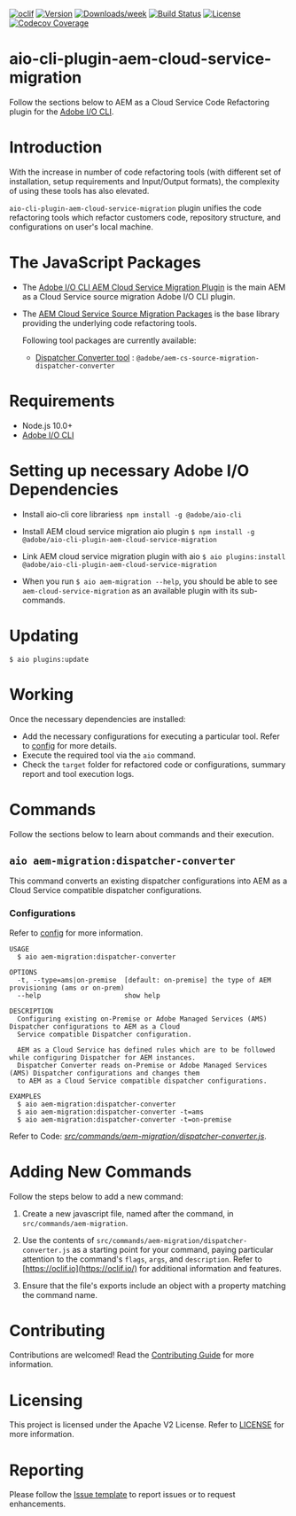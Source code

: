 <!--
Copyright 2020 Adobe. All rights reserved.
This file is licensed to you under the Apache License, Version 2.0 (the "License");
you may not use this file except in compliance with the License. You may obtain a copy
of the License at http://www.apache.org/licenses/LICENSE-2.0

Unless required by applicable law or agreed to in writing, software distributed under
the License is distributed on an "AS IS" BASIS, WITHOUT WARRANTIES OR REPRESENTATIONS
OF ANY KIND, either express or implied. See the License for the specific language
governing permissions and limitations under the License.
-->

[![oclif](https://img.shields.io/badge/cli-oclif-brightgreen.svg)](https://oclif.io)
[![Version](https://img.shields.io/npm/v/@adobe/aio-cli-plugin-aem-cloud-service-migration.svg)](https://npmjs.org/package/@adobe/aio-cli-plugin-aem-cloud-service-migration)
[![Downloads/week](https://img.shields.io/npm/dw/@adobe/aio-cli-plugin-aem-cloud-service-migration.svg)](https://npmjs.org/package/@adobe/aio-cli-plugin-aem-cloud-service-migration)
[![Build Status](https://travis-ci.org/adobe/aio-cli-plugin-aem-cloud-service-migration.svg?branch=master)](https://travis-ci.org/adobe/aio-cli-plugin-aem-cloud-service-migration)
[![License](https://img.shields.io/badge/License-Apache%202.0-blue.svg)](https://opensource.org/licenses/Apache-2.0)
[![Codecov Coverage](https://img.shields.io/codecov/c/github/adobe/aio-cli-plugin-aem-cloud-service-migration/master.svg?style=flat-square)](https://codecov.io/gh/adobe/aio-cli-plugin-aem-cloud-service-migration/)

# aio-cli-plugin-aem-cloud-service-migration

Follow the sections below to AEM as a Cloud Service Code Refactoring plugin for the [Adobe I/O CLI](https://github.com/adobe/aio-cli).

# Introduction

With the increase in number of code refactoring tools (with different set of installation, setup requirements and
Input/Output formats), the complexity of using these tools has also elevated.

`aio-cli-plugin-aem-cloud-service-migration` plugin unifies the code refactoring tools which refactor
customers code, repository structure, and configurations on user's local machine.

# The JavaScript Packages

* The [Adobe I/O CLI AEM Cloud Service Migration Plugin](https://github.com/adobe/aio-cli-plugin-aem-cloud-service-migration)
 is the main AEM as a Cloud Service source migration Adobe I/O CLI plugin.

* The [AEM Cloud Service Source Migration Packages](https://github.com/adobe/aem-cloud-service-source-migration)
 is the base library providing the underlying code refactoring tools.

   Following tool packages are  currently available:
   * [Dispatcher Converter tool](#https://github.com/adobe/aem-cloud-service-source-migration/packages/dispatcher-converter) : `@adobe/aem-cs-source-migration-dispatcher-converter`

# Requirements

* Node.js 10.0+
* [Adobe I/O CLI](https://github.com/adobe/aio-cli)
   
# Setting up necessary Adobe I/O Dependencies

* Install aio-cli core libraries`$ npm install -g @adobe/aio-cli`

* Install AEM cloud service migration aio plugin `$ npm install -g @adobe/aio-cli-plugin-aem-cloud-service-migration`

* Link AEM cloud service migration plugin with aio `$ aio plugins:install @adobe/aio-cli-plugin-aem-cloud-service-migration`

* When you run `$ aio aem-migration --help`, you should be able to see `aem-cloud-service-migration` as an available
 plugin with its sub-commands.

# Updating

```sh-session
$ aio plugins:update
```

# Working

Once the necessary dependencies are installed:

* Add the necessary configurations for executing a particular tool. Refer to [config](./config/README.md) for more details.
* Execute the required tool via the `aio` command.
* Check the `target` folder for refactored code or configurations, summary report and tool execution logs.

# Commands

Follow the sections below to learn about commands and their execution.

## `aio aem-migration:dispatcher-converter` 

This command converts an existing dispatcher configurations into AEM as a Cloud Service compatible dispatcher configurations.

### Configurations

Refer to [config](./config/README.md) for more information.

```
USAGE
  $ aio aem-migration:dispatcher-converter

OPTIONS
  -t, --type=ams|on-premise  [default: on-premise] the type of AEM provisioning (ams or on-prem)
  --help                     show help

DESCRIPTION
  Configuring existing on-Premise or Adobe Managed Services (AMS) Dispatcher configurations to AEM as a Cloud
  Service compatible Dispatcher configuration.

  AEM as a Cloud Service has defined rules which are to be followed while configuring Dispatcher for AEM instances.
  Dispatcher Converter reads on-Premise or Adobe Managed Services (AMS) Dispatcher configurations and changes them
  to AEM as a Cloud Service compatible dispatcher configurations.

EXAMPLES
  $ aio aem-migration:dispatcher-converter
  $ aio aem-migration:dispatcher-converter -t=ams
  $ aio aem-migration:dispatcher-converter -t=on-premise
```

Refer to Code: *[src/commands/aem-migration/dispatcher-converter.js](./src/commands/aem-migration/dispatcher-converter.js)*.

# Adding New Commands

Follow the steps below to add a new command:

1. Create a new javascript file, named after the command, in `src/commands/aem-migration`.

1. Use the contents of `src/commands/aem-migration/dispatcher-converter.js` as a starting point for your command,
 paying particular attention to the command's `flags`, `args`, and `description`. Refer to [https://oclif.io](https://oclif.io/) for additional information and features.

1. Ensure that the file's exports include an object with a property matching the command name.

# Contributing

Contributions are welcomed! Read the [Contributing Guide](CONTRIBUTING.md) for more information.

# Licensing

This project is licensed under the Apache V2 License. Refer to [LICENSE](LICENSE) for more information.

# Reporting

Please follow the [Issue template](ISSUE_TEMPLATE.md) to report issues or to request enhancements.
